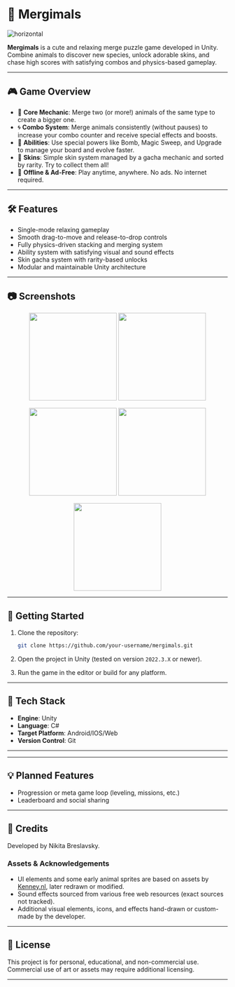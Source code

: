# 🐾 Mergimals
![horizontal](https://github.com/user-attachments/assets/5e629cf5-6bec-4258-9060-e2bd4964fb9b)

**Mergimals** is a cute and relaxing merge puzzle game developed in Unity. Combine animals to discover new species, unlock adorable skins, and chase high scores with satisfying combos and physics-based gameplay.

---

## 🎮 Game Overview

- 🧠 **Core Mechanic**: Merge two (or more!) animals of the same type to create a bigger one.
 - 🌀 **Combo System**: Merge animals consistently (without pauses) to increase your combo counter and receive special effects and boosts.
- 🧩 **Abilities**: Use special powers like Bomb, Magic Sweep, and Upgrade to manage your board and evolve faster.
- 🎨 **Skins**: Simple skin system managed by a gacha mechanic and sorted by rarity. Try to collect them all!
- 🔄 **Offline & Ad-Free**: Play anytime, anywhere. No ads. No internet required.

---

## 🛠️ Features

- Single-mode relaxing gameplay
- Smooth drag-to-move and release-to-drop controls
- Fully physics-driven stacking and merging system
- Ability system with satisfying visual and sound effects
- Skin gacha system with rarity-based unlocks
- Modular and maintainable Unity architecture

---

## 📷 Screenshots

<p align="center">
  <img src="https://github.com/user-attachments/assets/530a21c6-202c-43af-a619-69d6fc23bce9" width="200"/>
  <img src="https://github.com/user-attachments/assets/c5234871-fcaf-4a38-b003-ecfc34520934" width="200"/>
</p>
<p align="center">
  <img src="https://github.com/user-attachments/assets/1168ce8a-72ab-4584-9142-fc72f364b3e3" width="200"/>
  <img src="https://github.com/user-attachments/assets/ea3da0bb-cf29-4a3b-9bd3-e75d3acc0b29" width="200"/>
</p>
<p align="center">
  <img src="https://github.com/user-attachments/assets/958bdd08-6f76-4ec7-b205-a7d1c710c337" width="200"/>
</p>


---

## 🚀 Getting Started

1. Clone the repository:
   ```bash
   git clone https://github.com/your-username/mergimals.git
   ```

2. Open the project in Unity (tested on version `2022.3.X` or newer).

3. Run the game in the editor or build for any platform.


---

## 🤖 Tech Stack

- **Engine**: Unity
- **Language**: C#
- **Target Platform**: Android/IOS/Web
- **Version Control**: Git

---


---

## 💡 Planned Features

- Progression or meta game loop (leveling, missions, etc.)
- Leaderboard and social sharing

---

## 🙌 Credits

Developed by Nikita Breslavsky.

### Assets & Acknowledgements

- UI elements and some early animal sprites are based on assets by [Kenney.nl](https://kenney.nl), later redrawn or modified.
- Sound effects sourced from various free web resources (exact sources not tracked).
- Additional visual elements, icons, and effects hand-drawn or custom-made by the developer.
---

## 📄 License

This project is for personal, educational, and non-commercial use.  
Commercial use of art or assets may require additional licensing.

---
